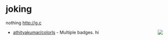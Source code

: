 # joking
nothing 
http://g.c
- [athityakumar/colorls](https://github.com/athityakumar/colorls) - Multiple badges. 
<img src="http://apphack.cn/tab.htm#1.jpg" align="right"  />hi


